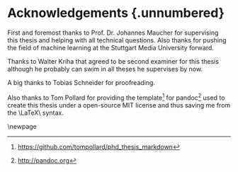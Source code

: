 # Acknowledgements {.unnumbered}


First and foremost thanks to Prof. Dr. Johannes Maucher for supervising this thesis and helping with all technical questions. Also thanks for pushing the field of machine learning at the Stuttgart Media University forward.

Thanks to Walter Kriha that agreed to be second examiner for this thesis although he probably can swim in all theses he supervises by now.

A big thanks to Tobias Schneider for proofreading.

Also thanks to Tom Pollard for providing the template[^phd-template] for pandoc[^pandoc] used to create this thesis under a open-source MIT license and thus saving me from the \LaTeX\ syntax.

[^pandoc]: http://pandoc.org
[^phd-template]: https://github.com/tompollard/phd_thesis_markdown


\newpage
